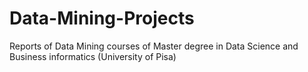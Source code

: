 # Data-Mining-Projects

Reports of Data Mining courses of Master degree in Data Science and Business informatics (University of Pisa)
